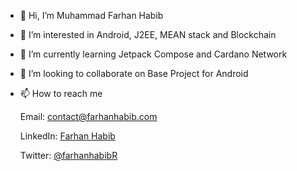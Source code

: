 - 👋 Hi, I’m Muhammad Farhan Habib
- 👀 I’m interested in Android, J2EE, MEAN stack and Blockchain
- 🌱 I’m currently learning Jetpack Compose and Cardano Network
- 💞️ I’m looking to collaborate on Base Project for Android
- 📫 How to reach me 

   Email: contact@farhanhabib.com

   LinkedIn: [Farhan Habib]

   Twitter: [@farhanhabibR]

[Farhan Habib]: https://www.linkedin.com/in/farhan-habib-7247b440/
[@farhanhabibR]: https://twitter.com/farhanhabibR
